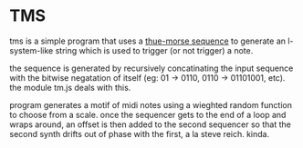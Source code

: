 # TMS
tms is a simple program that uses a [thue-morse sequence] to generate an l-system-like string which is used to trigger (or not trigger) a note.

the sequence is generated by recursively concatinating the input sequence with the bitwise negatation of itself (eg: 01 -> 0110, 0110 -> 01101001, etc). the module tm.js deals with this.

program generates a motif of midi notes using a wieghted random function to choose from a scale. once the sequencer gets to the end of a loop and wraps around, an offset is then added to the second sequencer so that the second synth drifts out of phase with the first, a la steve reich. kinda.

[thue-morse sequence]: http://wikipedia.org/thue-morse-sequence